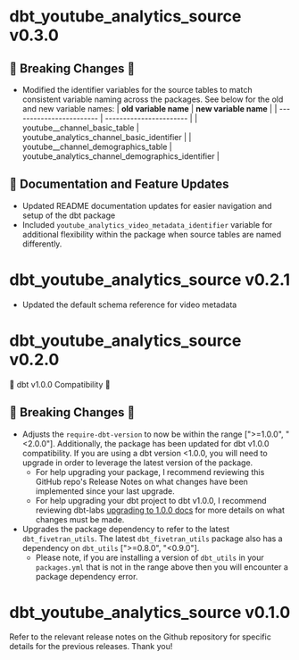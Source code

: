 # dbt_youtube_analytics_source v0.3.0
## 🚨 Breaking Changes 🚨
- Modified the identifier variables for the source tables to match consistent variable naming across the packages. See below for the old and new variable names:
| **old variable name**   | **new variable name**    |
| ------------------------ | ----------------------- |
| youtube__channel_basic_table  | youtube_analytics_channel_basic_identifier |
| youtube__channel_demographics_table | youtube_analytics_channel_demographics_identifier |

## 🎉 Documentation and Feature Updates
- Updated README documentation updates for easier navigation and setup of the dbt package
- Included `youtube_analytics_video_metadata_identifier` variable for additional flexibility within the package when source tables are named differently.
# dbt_youtube_analytics_source v0.2.1
- Updated the default schema reference for video metadata
# dbt_youtube_analytics_source v0.2.0
🎉 dbt v1.0.0 Compatibility 🎉
## 🚨 Breaking Changes 🚨
- Adjusts the `require-dbt-version` to now be within the range [">=1.0.0", "<2.0.0"]. Additionally, the package has been updated for dbt v1.0.0 compatibility. If you are using a dbt version <1.0.0, you will need to upgrade in order to leverage the latest version of the package.
  - For help upgrading your package, I recommend reviewing this GitHub repo's Release Notes on what changes have been implemented since your last upgrade.
  - For help upgrading your dbt project to dbt v1.0.0, I recommend reviewing dbt-labs [upgrading to 1.0.0 docs](https://docs.getdbt.com/docs/guides/migration-guide/upgrading-to-1-0-0) for more details on what changes must be made.
- Upgrades the package dependency to refer to the latest `dbt_fivetran_utils`. The latest `dbt_fivetran_utils` package also has a dependency on `dbt_utils` [">=0.8.0", "<0.9.0"].
  - Please note, if you are installing a version of `dbt_utils` in your `packages.yml` that is not in the range above then you will encounter a package dependency error.

# dbt_youtube_analytics_source v0.1.0 
Refer to the relevant release notes on the Github repository for specific details for the previous releases. Thank you!
